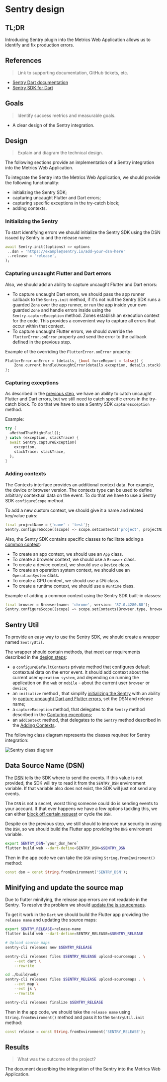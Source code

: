 # Sentry design

## TL;DR

Introducing Sentry plugin into the Metrics Web Application allows us to identify and fix production errors.

## References
> Link to supporting documentation, GitHub tickets, etc.

* [Sentry Dart documentation](https://docs.sentry.io/platforms/dart/)
* [Sentry SDK for Dart](https://pub.dev/packages/sentry)

## Goals
> Identify success metrics and measurable goals.

* A clear design of the Sentry integration.

## Design
> Explain and diagram the technical design.

The following sections provide an implementation of a Sentry integration into the Metrics Web Application.

To integrate the Sentry into the Metrics Web Application, we should provide the following functionality:
- initializing the Sentry SDK;
- capturing uncaught Flutter and Dart errors;
- capturing specific exceptions in the try-catch block;
- adding contexts.

### Initializing the Sentry

To start identifying errors we should initialize the Sentry SDK using the DSN issued by Sentry.io and the release name:

```dart
await Sentry.init((options) => options
 ..dsn = 'https://example@sentry.io/add-your-dsn-here'
 ..release = 'release',
);
```

### Capturing uncaught Flutter and Dart errors

Also, we should add an ability to capture uncaught Flutter and Dart errors:

- To capture uncaught Dart errors, we should pass the app runner callback to the `Sentry.init` method, if it's not null the Sentry SDK runs a guarded `Zone` over the app runner, or run the app inside your own guarded `Zone` and handle errors inside using the `Sentry.captureException` method. Zones establish an execution context for the code. This provides a convenient way to capture all errors that occur within that context.
- To capture uncaught Flutter errors, we should override the `FlutterError.onError` property and send the error to the callback defined in the previous step.

Example of the overriding the `FlutterError.onError` property:

```dart
FlutterError.onError = (details, {bool forceReport = false}) {
    Zone.current.handleUncaughtError(details.exception, details.stack);
};
```

### Capturing exceptions

As described in the [previous step](#capturing-uncaught-flutter-and-dart-errors), we have an ability to catch uncaught Flutter and Dart errors, but we still need to catch specific errors in the try-catch block. To do that we have to use a Sentry SDK `captureException` method.

Example: 

```dart
try {
  aMethodThatMightFail();
} catch (exception, stackTrace) {
  await Sentry.captureException(
    exception,
    stackTrace: stackTrace,
  );
}
```

### Adding contexts

The Contexts interface provides an additional context data. For example, the device or browser version. The contexts type can be used to define arbitrary contextual data on the event. To do that we have to use a Sentry SDK `configureScope` method.

To add a new custom context, we should give it a name and related key/value pairs:

```dart
final projectName = {'name' : 'test'};
Sentry.configureScope((scope) => scope.setContexts('project', projectName));
```

Also, the Sentry SDK contains specific classes to facilitate adding a [common context](https://develop.sentry.dev/sdk/event-payloads/contexts/):
- To create an app context, we should use an `App` class.
- To create a browser context, we should use a `Browser` class.
- To create a device context, we should use a `Device` class.
- To create an operation system context, we should use an `OperationSystem` class.
- To create a GPU context, we should use a `GPU` class.
- To create a runtime context, we should use a `Runtime` class.

Example of adding a common context using the Sentry SDK built-in classes:

```dart
final browser = Browser(name: 'chrome', version: '87.0.4280.88');
Sentry.configureScope((scope) => scope.setContexts(Browser.type, browser));
```

## Sentry Util

To provide an easy way to use the Sentry SDK, we should create a wrapper named `SentryUtil`. 

The wrapper should contain methods, that meet our requirements described in the [design steps](#design):

- a `configureDefaultContexts` private method that configures default contextual data on the error event. It should add context about the current user `operation system`, and depending on running the application on the `web` or `mobile` - about the current user `browser` or `device`;
- an `initialize` method , that simplify [initializing the Sentry](#initializing-the-sentry) with an ability to [capture uncaught Dart and Flutter errors](#capturing-uncaught-flutter-and-dart-errors), set the DSN and release name;
- a `captureException` method, that delegates to the `Sentry` method described in the [Capturing exceptions](#capturing-exceptions);
- an `addContext` method, that delegates to the `Sentry` method described in the [Adding Contexts](#adding-contexts).


The following class diagram represents the classes required for Sentry integration: 

![Sentry class diagram](http://www.plantuml.com/plantuml/proxy?cache=no&fmt=svg&src=https://github.com/platform-platform/monorepo/raw/sentry_design/metrics/web/docs/features/sentry/diagrams/sentry_util_class_diagram.puml)

## Data Source Name (DSN)
The [DSN](https://docs.sentry.io/product/sentry-basics/dsn-explainer/) tells the SDK where to send the events. If this value is not provided, the SDK will try to read it from the `SENTRY_DSN` environment variable. If that variable also does not exist, the SDK will just not send any events.

The `DSN` is not a secret, worst thing someone could do is sending events to your account. If that ever happens we have a few options tackling this, we can either [block off certain request](https://docs.sentry.io/product/accounts/quotas/#inbound-data-filters) or cycle the `DSN`.

Despite on the previous step, we still should to improve our security in using the `DSN`, so we should build the Flutter app providing the `DNS` enviroment variable.

```bash
export SENTRY_DSN=`your_dsn_here`
flutter build web --dart-define=SENTRY_DSN=$SENTRY_DSN
```

Then in the app code we can take the `DSN` using `String.fromEnviroment()` method:

```dart
const dsn = const String.fromEnvironment('SENTRY_DSN');
```

## Minifying and update the source map

Due to flutter minifying, the release app errors are not readable in the Sentry. To resolve the problem we should [update the js sourcemaps](https://docs.sentry.io/platforms/javascript/sourcemaps). 

To get it work in the `Dart` we should build the Flutter app providing the `release name` and updating the source maps:

```bash
export SENTRY_RELEASE=release-name
flutter build web --dart-define=SENTRY_RELEASE=$SENTRY_RELEASE

# Upload source maps
sentry-cli releases new $SENTRY_RELEASE

sentry-cli releases files $SENTRY_RELEASE upload-sourcemaps . \
    --ext dart \
    --rewrite

cd ./build/web/
sentry-cli releases files $SENTRY_RELEASE upload-sourcemaps . \
    --ext map \
    --ext js \
    --rewrite

sentry-cli releases finalize $SENTRY_RELEASE
```

Then in the app code, we should take the `release name` using `String.fromEnviroment()` method and pass it to the `SentryUtil.init` method:

```dart
const release = const String.fromEnvironment('SENTRY_RELEASE');
```

## Results
> What was the outcome of the project?

The document describing the integration of the Sentry into the Metrics Web Application.
